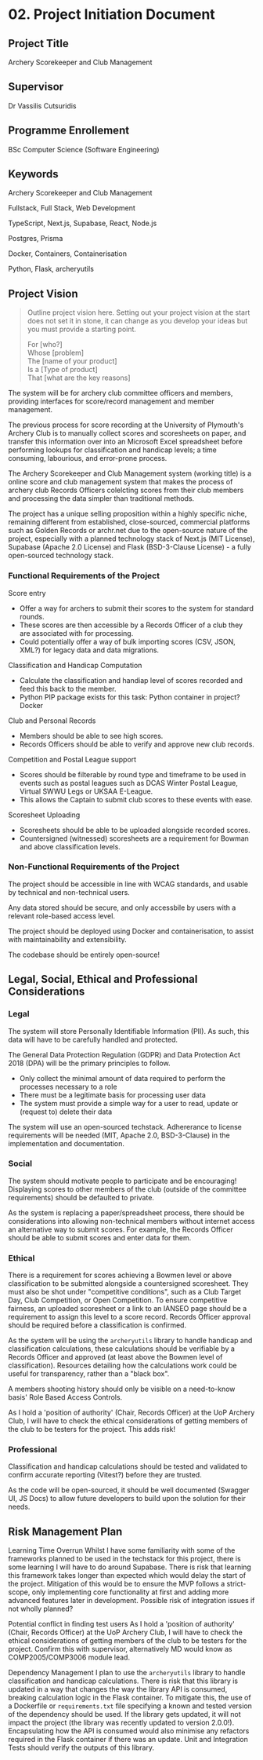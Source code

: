 # 02. Project Initiation Document

## Project Title

Archery Scorekeeper and Club Management

## Supervisor

Dr Vassilis Cutsuridis

## Programme Enrollement

BSc Computer Science (Software Engineering)

## Keywords

Archery Scorekeeper and Club Management

Fullstack, Full Stack, Web Development

TypeScript, Next.js, Supabase, React, Node.js

Postgres, Prisma

Docker, Containers, Containerisation

Python, Flask, archeryutils

## Project Vision

> Outline project vision here. Setting out your project vision at the start does not set it in stone, it can change as you develop your ideas but you must provide a starting point.
> 
> For [who?] <br>
> Whose [problem] <br>
> The [name of your product] <br>
> Is a [Type of product] <br>
> That [what are the key reasons] <br>

The system will be for archery club committee officers and members, providing interfaces for score/record management and member management. 

The previous process for score recording at the University of Plymouth's Archery Club is to manually collect scores and scoresheets on paper, and transfer this information over into an Microsoft Excel spreadsheet before performing lookups for classification and handicap levels; a time consuming, labourious, and error-prone process.

The Archery Scorekeeper and Club Management system (working title) is a online score and club management system that makes the process of archery club Records Officers colelcting scores from their club members and processing the data simpler than traditional methods.

The project has a unique selling proposition within a highly specific niche, remaining different from established, close-sourced, commercial platforms such as Golden Records or archr.net due to the open-source nature of the project, especially with a planned technology stack of Next.js (MIT License), Supabase (Apache 2.0 License) and Flask (BSD-3-Clause License) - a fully open-sourced technology stack.

### Functional Requirements of the Project

Score entry
- Offer a way for archers to submit their scores to the system for standard rounds.
- These scores are then accessible by a Records Officer of a club they are associated with for processing.
- Could potentially offer a way of bulk importing scores (CSV, JSON, XML?) for legacy data and data migrations.

Classification and Handicap Computation
- Calculate the classification and handiap level of scores recorded and feed this back to the member.
- Python PIP package exists for this task: Python container in project? Docker

Club and Personal Records
- Members should be able to see high scores.
- Records Officers should be able to verify and approve new club records.

Competition and Postal League support
- Scores should be filterable by round type and timeframe to be used in events such as postal leagues such as DCAS Winter Postal League, Virtual SWWU Legs or UKSAA E-League.
- This allows the Captain to submit club scores to these events with ease.

Scoresheet Uploading
- Scoresheets should be able to be uploaded alongside recorded scores.
- Countersigned (witnessed) scoresheets are a requirement for Bowman and above classification levels.

### Non-Functional Requirements of the Project

The project should be accessible in line with WCAG standards, and usable by technical and non-technical users.

Any data stored should be secure, and only accessbile by users with a relevant role-based access level.

The project should be deployed using Docker and containerisation, to assist with maintainability and extensibility.

The codebase should be entirely open-source!

## Legal, Social, Ethical and Professional Considerations

### Legal

The system will store Personally Identifiable Information (PII). As such, this data will have to be carefully handled and protected.

The General Data Protection Regulation (GDPR) and Data Protection Act 2018 (DPA) will be the primary principles to follow.
- Only collect the minimal amount of data required to perform the processes necessary to a role
- There must be a legitimate basis for processing user data
- The system must provide a simple way for a user to read, update or (request to) delete their data

The system will use an open-sourced techstack. Adhererance to license requirements will be needed (MIT, Apache 2.0, BSD-3-Clause) in the implementation and documentation.

### Social

The system should motivate people to participate and be encouraging! Displaying scores to other members of the club (outside of the committee requirements) should be defaulted to private.

As the system is replacing a paper/spreadsheet process, there should be considerations into allowing non-technical members without internet access an alternative way to submit scores. For example, the Records Officer should be able to submit scores and enter data for them.

### Ethical

There is a requirement for scores achieving a Bowmen level or above classification to be submitted alongside a countersigned scoresheet. They must also be shot under "competitive conditions", such as a Club Target Day, Club Competition, or Open Competition. To ensure competitive fairness, an uploaded scoresheet or a link to an IANSEO page should be a requirement to assign this level to a score record. Records Officer approval should be required before a classification is confirmed.

As the system will be using the `archeryutils` library to handle handicap and classification calculations, these calculations should be verifiable by a Records Officer and approved (at least above the Bowmen level of classification). Resources detailing how the calculations work could be useful for transparency, rather than a "black box".

A members shooting history should only be visible on a need-to-know basis' Role Based Access Controls.

As I hold a 'position of authority' (Chair, Records Officer) at the UoP Archery Club, I will have to check the ethical considerations of getting members of the club to be testers for the project. This adds risk! 

### Professional

Classification and handicap calculations should be tested and validated to confirm accurate reporting (Vitest?) before they are trusted.

As the code will be open-sourced, it should be well documented (Swagger UI, JS Docs) to allow future developers to build upon the solution for their needs.

## Risk Management Plan

Learning Time Overrun
Whilst I have some familiarity with some of the frameworks planned to be used in the techstack for this project, there is some learning I will have to do around Supabase. There is risk that learning this framework takes longer than expected which would delay the start of the project.
Mitigation of this would be to ensure the MVP follows a strict-scope, only implementing core functionality at first and adding more advanced features later in development. Possible risk of integration issues if not wholly planned?

Potential conflict in finding test users
As I hold a 'position of authority' (Chair, Records Officer) at the UoP Archery Club, I will have to check the ethical considerations of getting members of the club to be testers for the project. Confirm this with supervisor, alternatively MD would know as COMP2005/COMP3006 module lead.

Dependency Management
I plan to use the `archeryutils` library to handle classification and handicap calculations. There is risk that this library is updated in a way that changes the way the library API is consumed, breaking calculation logic in the Flask container.
To mitigate this, the use of a Dockerfile or `requirements.txt` file specifying a known and tested version of the dependency should be used. If the library gets updated, it will not impact the project (the library was recently updated to version 2.0.0!). Encapsulating how the API is consumed would also minimise any refactors required in the Flask container if there was an update. Unit and Integration Tests should verify the outputs of this library.